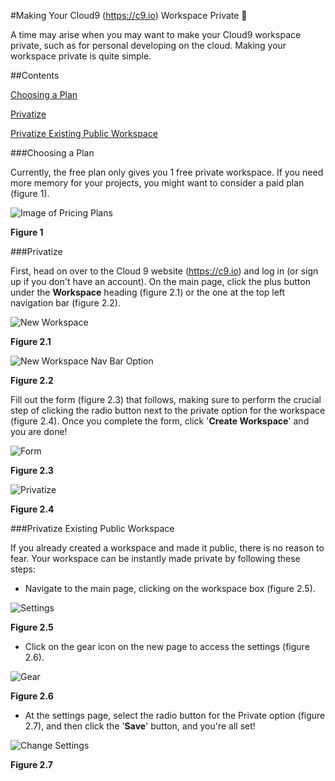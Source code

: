 #Making Your Cloud9 (https://c9.io) Workspace Private :closed_lock_with_key:

A time may arise when you may want to make your Cloud9 workspace private, such as for personal developing on the cloud. 
Making your workspace private is quite simple.


##Contents

[Choosing a Plan](#choosing-a-plan)

[Privatize](#privatize)

[Privatize Existing Public Workspace](#privatize-existing-public-workspace)


###Choosing a Plan

Currently, the free plan only gives you 1 free private workspace. If you need more memory for your projects, you might want to consider
a paid plan (figure 1).

![Image of Pricing Plans](https://github.com/kingballer29/Images/blob/master/c9Plans.PNG "Pricing Plans for C9")

**Figure 1**


###Privatize

First, head on over to the Cloud 9 website (https://c9.io) and log in (or sign up if you don't have an account). On the main page, click
the plus button under the **Workspace** heading (figure 2.1) or the one at the top left navigation bar (figure 2.2).

![New Workspace](https://github.com/kingballer29/Images/blob/master/createNew.PNG "New Workspace")

**Figure 2.1**

![New Workspace Nav Bar Option](https://github.com/kingballer29/Images/blob/master/newNavBar.PNG "New Workspace Nav Bar Option")

**Figure 2.2**

Fill out the form (figure 2.3) that follows, making sure to perform the crucial step of clicking the radio button next to 
the private option for the 
workspace (figure 2.4). Once you complete the form, click '**Create Workspace**' and you are done!

![Form](https://github.com/kingballer29/Images/blob/master/form.PNG "Form")

**Figure 2.3**

![Privatize](https://github.com/kingballer29/Images/blob/master/privatize.PNG "Privatize")

**Figure 2.4**


###Privatize Existing Public Workspace

If you already created a workspace and made it public, there is no reason to fear. Your workspace can be instantly made private by
following these steps:


* Navigate to the main page, clicking on the workspace box (figure 2.5). 

![Settings](https://github.com/kingballer29/Images/blob/master/settings.PNG "Settings")

**Figure 2.5**

* Click on the gear icon on the new page to access the settings (figure 2.6).

![Gear](https://github.com/kingballer29/Images/blob/master/gear.PNG "Gear")

**Figure 2.6**

* At the settings page, select the radio button for the Private option (figure 2.7), and then click the '**Save**' button, 
and you're all set!

![Change Settings](https://github.com/kingballer29/Images/blob/master/changeSettings.PNG "Change Settings")

**Figure 2.7**

